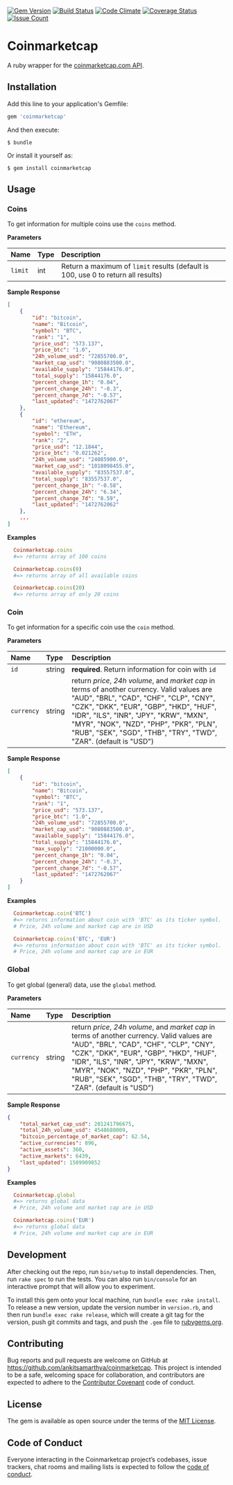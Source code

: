 [![Gem Version](https://badge.fury.io/rb/coinmarketcap.svg)](https://badge.fury.io/rb/coinmarketcap) [![Build Status](https://travis-ci.org/ankitsamarthya/coinmarketcap.svg?branch=master)](https://travis-ci.org/ankitsamarthya/coinmarketcap) [![Code Climate](https://codeclimate.com/github/ankitsamarthya/coinmarketcap/badges/gpa.svg)](https://codeclimate.com/github/ankitsamarthya/coinmarketcap) [![Coverage Status](https://coveralls.io/repos/github/ankitsamarthya/coinmarketcap/badge.svg?branch=master)](https://coveralls.io/github/ankitsamarthya/coinmarketcap?branch=master) [![Issue Count](https://codeclimate.com/github/ankitsamarthya/coinmarketcap/badges/issue_count.svg)](https://codeclimate.com/github/ankitsamarthya/coinmarketcap)

# Coinmarketcap

A ruby wrapper for the [coinmarketcap.com API](https://coinmarketcap.com/api/).

## Installation

Add this line to your application's Gemfile:

```ruby
gem 'coinmarketcap'
```

And then execute:

    $ bundle

Or install it yourself as:

    $ gem install coinmarketcap

## Usage

### Coins
To get information for multiple coins use the `coins` method.

**Parameters**

| Name           | Type           | Description     |
| :------------- | :------------- | :-------------  |
| `limit`        | int            | Return a maximum of `limit` results (default is 100, use 0 to return all results) |

**Sample Response**
```json
[
    {
        "id": "bitcoin",
        "name": "Bitcoin",
        "symbol": "BTC",
        "rank": "1",
        "price_usd": "573.137",
        "price_btc": "1.0",
        "24h_volume_usd": "72855700.0",
        "market_cap_usd": "9080883500.0",
        "available_supply": "15844176.0",
        "total_supply": "15844176.0",
        "percent_change_1h": "0.04",
        "percent_change_24h": "-0.3",
        "percent_change_7d": "-0.57",
        "last_updated": "1472762067"
    },
    {
        "id": "ethereum",
        "name": "Ethereum",
        "symbol": "ETH",
        "rank": "2",
        "price_usd": "12.1844",
        "price_btc": "0.021262",
        "24h_volume_usd": "24085900.0",
        "market_cap_usd": "1018098455.0",
        "available_supply": "83557537.0",
        "total_supply": "83557537.0",
        "percent_change_1h": "-0.58",
        "percent_change_24h": "6.34",
        "percent_change_7d": "8.59",
        "last_updated": "1472762062"
    },
    ...
]                               
```

**Examples**
```ruby
  Coinmarketcap.coins
  #=> returns array of 100 coins

  Coinmarketcap.coins(0)
  #=> returns array of all available coins

  Coinmarketcap.coins(20)
  #=> returns array of only 20 coins
```

### Coin
To get information for a specific coin use the `coin` method.

**Parameters**

| Name           | Type           | Description     |
| :------------- | :------------- | :-------------  |
| `id`           | string         | **required**. Return information for coin with `id` |
| `currency`     | string         | return *price*, *24h volume*, and *market cap* in terms of another currency. Valid values are "AUD", "BRL", "CAD", "CHF", "CLP", "CNY", "CZK", "DKK", "EUR", "GBP", "HKD", "HUF", "IDR", "ILS", "INR", "JPY", "KRW", "MXN", "MYR", "NOK", "NZD", "PHP", "PKR", "PLN", "RUB", "SEK", "SGD", "THB", "TRY", "TWD", "ZAR". (default is "USD") |

**Sample Response**
```json
[
    {
        "id": "bitcoin",
        "name": "Bitcoin",
        "symbol": "BTC",
        "rank": "1",
        "price_usd": "573.137",
        "price_btc": "1.0",
        "24h_volume_usd": "72855700.0",
        "market_cap_usd": "9080883500.0",
        "available_supply": "15844176.0",
        "total_supply": "15844176.0",
        "max_supply": "21000000.0",
        "percent_change_1h": "0.04",
        "percent_change_24h": "-0.3",
        "percent_change_7d": "-0.57",
        "last_updated": "1472762067"
    }
]      
```

**Examples**
```ruby
  Coinmarketcap.coin('BTC')
  #=> returns information about coin with 'BTC' as its ticker symbol.
  # Price, 24h volume and market cap are in USD

  Coinmarketcap.coins('BTC', 'EUR')
  #=> returns information about coin with 'BTC' as its ticker symbol.
  # Price, 24h volume and market cap are in EUR
```

### Global
To get global (general) data, use the `global` method.

**Parameters**

| Name           | Type           | Description     |
| :------------- | :------------- | :-------------  |
| `currency`     | string         | return *price*, *24h volume*, and *market cap* in terms of another currency. Valid values are "AUD", "BRL", "CAD", "CHF", "CLP", "CNY", "CZK", "DKK", "EUR", "GBP", "HKD", "HUF", "IDR", "ILS", "INR", "JPY", "KRW", "MXN", "MYR", "NOK", "NZD", "PHP", "PKR", "PLN", "RUB", "SEK", "SGD", "THB", "TRY", "TWD", "ZAR". (default is "USD") |

**Sample Response**
```json
{
    "total_market_cap_usd": 201241796675,
    "total_24h_volume_usd": 4548680009,
    "bitcoin_percentage_of_market_cap": 62.54,
    "active_currencies": 896,
    "active_assets": 360,
    "active_markets": 6439,
    "last_updated": 1509909852
}                       
```

**Examples**
```ruby
  Coinmarketcap.global
  #=> returns global data
  # Price, 24h volume and market cap are in USD

  Coinmarketcap.coins('EUR')
  #=> returns global data
  # Price, 24h volume and market cap are in EUR
```

## Development

After checking out the repo, run `bin/setup` to install dependencies. Then, run `rake spec` to run the tests. You can also run `bin/console` for an interactive prompt that will allow you to experiment.

To install this gem onto your local machine, run `bundle exec rake install`. To release a new version, update the version number in `version.rb`, and then run `bundle exec rake release`, which will create a git tag for the version, push git commits and tags, and push the `.gem` file to [rubygems.org](https://rubygems.org).

## Contributing

Bug reports and pull requests are welcome on GitHub at https://github.com/ankitsamarthya/coinmarketcap. This project is intended to be a safe, welcoming space for collaboration, and contributors are expected to adhere to the [Contributor Covenant](http://contributor-covenant.org) code of conduct.

## License

The gem is available as open source under the terms of the [MIT License](http://opensource.org/licenses/MIT).

## Code of Conduct

Everyone interacting in the Coinmarketcap project’s codebases, issue trackers, chat rooms and mailing lists is expected to follow the [code of conduct](https://github.com/ankitsamarthya/coinmarketcap/blob/master/CODE_OF_CONDUCT.md).
